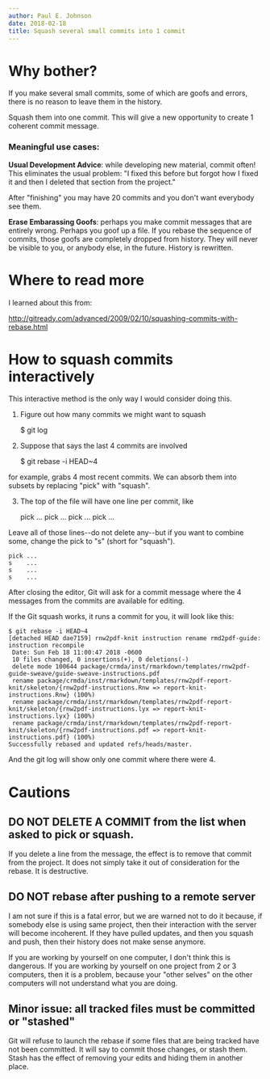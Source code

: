 ```yaml
---
author: Paul E. Johnson
date: 2018-02-18
title: Squash several small commits into 1 commit
---
```


# Why bother?

If you make several small commits, some of which are goofs
and errors, there is no reason to leave them in the history.

Squash them into one commit. This will give a new opportunity
to create 1 coherent commit message.

### Meaningful use cases:

**Usual Development Advice**: while developing new material, commit often!
This eliminates the usual problem: "I fixed this before but forgot how
I fixed it and then I deleted that section from the project."

After "finishing" you may have 20 commits and you don't want everybody
see them.

**Erase Embarassing Goofs**: perhaps you make commit messages that are
entirely wrong.  Perhaps you goof up a file. If you rebase the
sequence of commits, those goofs are completely dropped from
history. They will never be visible to you, or anybody else, in the
future. History is rewritten.

# Where to read more

I learned about this from:

http://gitready.com/advanced/2009/02/10/squashing-commits-with-rebase.html

# How to squash commits interactively

This interactive method is the only way I would consider doing this.

1. Figure out how many commits we might want to squash

    $ git log

2. Suppose that says the last 4 commits are involved

    $ git rebase -i HEAD~4

for example, grabs 4 most recent commits. We can absorb them into
subsets by replacing "pick" with "squash".

3. The top of the file will have one line per commit, like

    pick ...
    pick ...
    pick ...
    pick ...

Leave all of those lines--do not delete any--but if you want
to combine some, change the pick to "s" (short for "squash").

	pick ...
	s    ...
	s    ...
	s    ...

After closing the editor, Git will ask for a commit message
where the 4 messages from the commits are available for editing.


If the Git squash works, it runs a commit for you, it will
look like this:

	$ git rebase -i HEAD~4
	[detached HEAD dae7159] rnw2pdf-knit instruction rename rmd2pdf-guide: instruction recompile
	 Date: Sun Feb 18 11:00:47 2018 -0600
	 10 files changed, 0 insertions(+), 0 deletions(-)
	 delete mode 100644 package/crmda/inst/rmarkdown/templates/rnw2pdf-guide-sweave/guide-sweave-instructions.pdf
	 rename package/crmda/inst/rmarkdown/templates/rnw2pdf-report-knit/skeleton/{rnw2pdf-instructions.Rnw => report-knit-instructions.Rnw} (100%)
	 rename package/crmda/inst/rmarkdown/templates/rnw2pdf-report-knit/skeleton/{rnw2pdf-instructions.lyx => report-knit-instructions.lyx} (100%)
	 rename package/crmda/inst/rmarkdown/templates/rnw2pdf-report-knit/skeleton/{rnw2pdf-instructions.pdf => report-knit-instructions.pdf} (100%)
	Successfully rebased and updated refs/heads/master.
	
And the git log will show only one commit where there were 4.	

# Cautions

## DO NOT DELETE A COMMIT from the list when asked to  pick or squash.

If you delete a line from the message, the effect is to remove
that commit from the project.  It does not simply take it out
of consideration for the rebase. It is destructive.

## DO NOT rebase after pushing to a remote server

I am not sure if this is a fatal error, but we are warned not
to do it because, if somebody else is using same project, then
their interaction with the server will become incoherent.  If they
have pulled updates, and then you squash and push, then their
history does not make sense anymore.

If you are working by yourself on one computer, I don't think this is
dangerous. If you are working by yourself on one project from 2 or 3
computers, then it is a problem, because your "other selves" on the
other computers will not understand what you are doing.

## Minor issue: all tracked files must be committed or "stashed" 

Git will refuse to launch the rebase if some files that are
being tracked have not been committed.  It will say to commit
those changes, or stash them.  Stash has the effect of removing
your edits and hiding them in another place.
